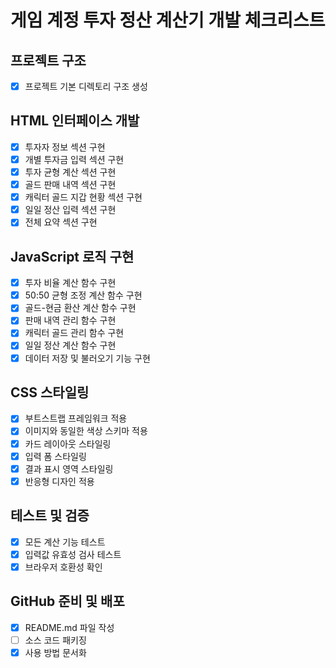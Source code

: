 # 게임 계정 투자 정산 계산기 개발 체크리스트

## 프로젝트 구조
- [x] 프로젝트 기본 디렉토리 구조 생성

## HTML 인터페이스 개발
- [x] 투자자 정보 섹션 구현
- [x] 개별 투자금 입력 섹션 구현
- [x] 투자 균형 계산 섹션 구현
- [x] 골드 판매 내역 섹션 구현
- [x] 캐릭터 골드 지갑 현황 섹션 구현
- [x] 일일 정산 입력 섹션 구현
- [x] 전체 요약 섹션 구현

## JavaScript 로직 구현
- [x] 투자 비율 계산 함수 구현
- [x] 50:50 균형 조정 계산 함수 구현
- [x] 골드-현금 환산 계산 함수 구현
- [x] 판매 내역 관리 함수 구현
- [x] 캐릭터 골드 관리 함수 구현
- [x] 일일 정산 계산 함수 구현
- [x] 데이터 저장 및 불러오기 기능 구현

## CSS 스타일링
- [x] 부트스트랩 프레임워크 적용
- [x] 이미지와 동일한 색상 스키마 적용
- [x] 카드 레이아웃 스타일링
- [x] 입력 폼 스타일링
- [x] 결과 표시 영역 스타일링
- [x] 반응형 디자인 적용

## 테스트 및 검증
- [x] 모든 계산 기능 테스트
- [x] 입력값 유효성 검사 테스트
- [x] 브라우저 호환성 확인

## GitHub 준비 및 배포
- [x] README.md 파일 작성
- [ ] 소스 코드 패키징
- [x] 사용 방법 문서화
